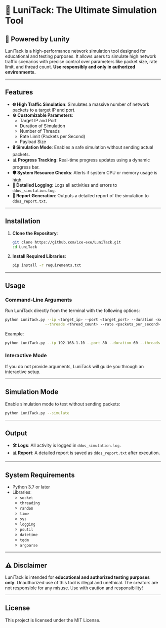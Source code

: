 
# 🌟 LuniTack: The Ultimate Simulation Tool

## 🚀 Powered by Lunity

LuniTack is a high-performance network simulation tool designed for educational and testing purposes. It allows users to simulate high network traffic scenarios with precise control over parameters like packet size, rate limit, and thread count. **Use responsibly and only in authorized environments.**

---

## Features
- **🌐 High Traffic Simulation**: Simulates a massive number of network packets to a target IP and port.
- **⚙️ Customizable Parameters**:
  - Target IP and Port
  - Duration of Simulation
  - Number of Threads
  - Rate Limit (Packets per Second)
  - Payload Size
- **🔒 Simulation Mode**: Enables a safe simulation without sending actual packets.
- **📊 Progress Tracking**: Real-time progress updates using a dynamic progress bar.
- **🛡️ System Resource Checks**: Alerts if system CPU or memory usage is high.
- **📝 Detailed Logging**: Logs all activities and errors to `ddos_simulation.log`.
- **📄 Report Generation**: Outputs a detailed report of the simulation to `ddos_report.txt`.

---

## Installation
1. **Clone the Repository**:
   ```bash
   git clone https://github.com/ice-exe/LuniTack.git
   cd LuniTack
   ```

2. **Install Required Libraries**:
   ```bash
   pip install -r requirements.txt
   ```

---

## Usage
### Command-Line Arguments
Run LuniTack directly from the terminal with the following options:
```bash
python LuniTack.py --ip <target_ip> --port <target_port> --duration <seconds> \
                  --threads <thread_count> --rate <packets_per_second> --payload <bytes>
```

Example:
```bash
python LuniTack.py --ip 192.168.1.10 --port 80 --duration 60 --threads 10 --rate 200 --payload 1024
```

### Interactive Mode
If you do not provide arguments, LuniTack will guide you through an interactive setup.

---

## Simulation Mode
Enable simulation mode to test without sending packets:
```bash
python LuniTack.py --simulate
```

---

## Output
- **🛠 Logs**: All activity is logged in `ddos_simulation.log`.
- **📊 Report**: A detailed report is saved as `ddos_report.txt` after execution.

---

## System Requirements
- Python 3.7 or later
- Libraries:
  - `socket`
  - `threading`
  - `random`
  - `time`
  - `sys`
  - `logging`
  - `psutil`
  - `datetime`
  - `tqdm`
  - `argparse`

---

## ⚠️ Disclaimer
LuniTack is intended for **educational and authorized testing purposes only**. Unauthorized use of this tool is illegal and unethical. The creators are not responsible for any misuse. Use with caution and responsibility!

---

## License
This project is licensed under the MIT License.
